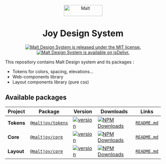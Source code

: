 <p align="center">
    <a href="https://joy.malt.com">
        <img src="https://dam.malt.com/rebranding2020/malt-logo/malt-red" width="125" height="36" alt="Malt">
    </a>
</p>

<h1 align="center">
  Joy Design System
</h1>

<p align="center">
  <a href="https://gitlab.com/maltcommunity/apps/design-system/-/tree/main/LICENSE">
    <img src="https://img.shields.io/badge/license-MIT-blue.svg" alt="Malt Design System is released under the MIT license." />
  </a>
  <a href="https://www.jsdelivr.com/package/npm/@maltjoy/core">
    <img src="https://data.jsdelivr.com/v1/package/npm/@maltjoy/core/badge" alt="Malt Design System is available on jsDelivr." />
  </a>
</p>


<div>
    This repository contains Malt Design system and its packages :
    <ul>
        <li>Tokens for colors, spacing, elevations...</li>    
        <li>Web-components library</li>    
        <li>Layout components library (pure css)</li>    
    </ul>
</div>

## Available packages
| Project    | Package                                                            | Version                                                                                                              | Downloads                                                                                                                                                       |               Links               |
|------------|--------------------------------------------------------------------|----------------------------------------------------------------------------------------------------------------------|-----------------------------------------------------------------------------------------------------------------------------------------------------------------|:---------------------------------:|
| **Tokens** | [`@maltjoy/tokens`](https://www.npmjs.com/package/@maltjoy/tokens) | [![version](https://img.shields.io/npm/v/@maltjoy/tokens/latest.svg)](https://www.npmjs.com/package/@maltjoy/tokens) | <a href="https://www.npmjs.com/package/@maltjoy/tokens" target="_blank"><img src="https://img.shields.io/npm/dm/@maltjoy/tokens.svg" alt="NPM Downloads" /></a> | [`README.md`](./tokens/README.md) |
| **Core**   | [`@maltjoy/core`](https://www.npmjs.com/package/@maltjoy/core)     | [![version](https://img.shields.io/npm/v/@maltjoy/core/latest.svg)](https://www.npmjs.com/package/@maltjoy/core)     | <a href="https://www.npmjs.com/package/@maltjoy/core" target="_blank"><img src="https://img.shields.io/npm/dm/@maltjoy/core.svg" alt="NPM Downloads" /></a>     |  [`README.md`](./core/README.md)  |
| **Layout** | [`@maltjoy/core`](https://www.npmjs.com/package/@maltjoy/layout)   | [![version](https://img.shields.io/npm/v/@maltjoy/layout/latest.svg)](https://www.npmjs.com/package/@maltjoy/layout) | <a href="https://www.npmjs.com/package/@maltjoy/layout" target="_blank"><img src="https://img.shields.io/npm/dm/@maltjoy/layout.svg" alt="NPM Downloads" /></a>     |  [`README.md`](./layout/README.md)  |
